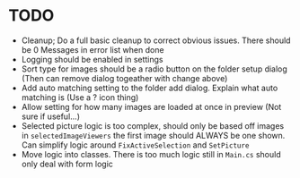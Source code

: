 ﻿# TODO
- Cleanup; Do a full basic cleanup to correct obvious issues. There should be 0 Messages in error list when done
- Logging should be enabled in settings
- Sort type for images should be a radio button on the folder setup dialog (Then can remove dialog togeather with change above)
- Add auto matching setting to the folder add dialog. Explain what auto matching is (Use a ? icon thing)
- Allow setting for how many images are loaded at once in preview (Not sure if useful...)
- Selected picture logic is too complex, should only be based off images in `selectedImageViewers` the first image should ALWAYS be one shown. Can simplify logic around `FixActiveSelection` and `SetPicture`
- Move logic into classes. There is too much logic still in `Main.cs` should only deal with form logic